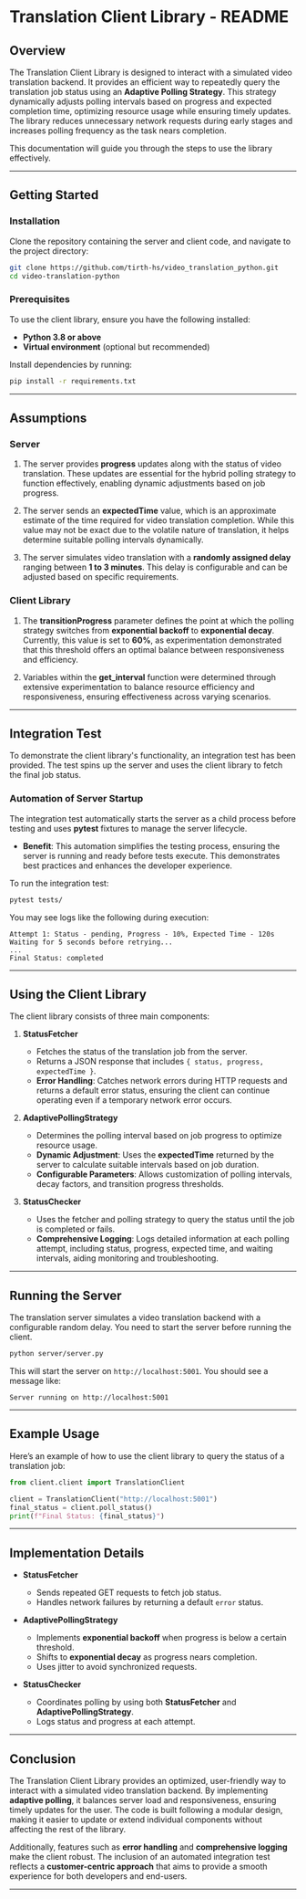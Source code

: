 
# Translation Client Library - README

## Overview

The Translation Client Library is designed to interact with a simulated video translation backend. It provides an efficient way to repeatedly query the translation job status using an **Adaptive Polling Strategy**. This strategy dynamically adjusts polling intervals based on progress and expected completion time, optimizing resource usage while ensuring timely updates. The library reduces unnecessary network requests during early stages and increases polling frequency as the task nears completion.

This documentation will guide you through the steps to use the library effectively.

---

## Getting Started

### Installation

Clone the repository containing the server and client code, and navigate to the project directory:

```bash
git clone https://github.com/tirth-hs/video_translation_python.git
cd video-translation-python
```

### Prerequisites

To use the client library, ensure you have the following installed:

- **Python 3.8 or above**
- **Virtual environment** (optional but recommended)

Install dependencies by running:
```bash
pip install -r requirements.txt
```

---

## Assumptions

### Server

1. The server provides **progress** updates along with the status of video translation. These updates are essential for the hybrid polling strategy to function effectively, enabling dynamic adjustments based on job progress.

2. The server sends an **expectedTime** value, which is an approximate estimate of the time required for video translation completion. While this value may not be exact due to the volatile nature of translation, it helps determine suitable polling intervals dynamically.

3. The server simulates video translation with a **randomly assigned delay** ranging between **1 to 3 minutes**. This delay is configurable and can be adjusted based on specific requirements.

### Client Library

1. The **transitionProgress** parameter defines the point at which the polling strategy switches from **exponential backoff** to **exponential decay**. Currently, this value is set to **60%**, as experimentation demonstrated that this threshold offers an optimal balance between responsiveness and efficiency.

2. Variables within the **get_interval** function were determined through extensive experimentation to balance resource efficiency and responsiveness, ensuring effectiveness across varying scenarios.

---

## Integration Test

To demonstrate the client library's functionality, an integration test has been provided. The test spins up the server and uses the client library to fetch the final job status.

### Automation of Server Startup

The integration test automatically starts the server as a child process before testing and uses **pytest** fixtures to manage the server lifecycle.

- **Benefit**: This automation simplifies the testing process, ensuring the server is running and ready before tests execute. This demonstrates best practices and enhances the developer experience.

To run the integration test:
```bash
pytest tests/
```

You may see logs like the following during execution:

```
Attempt 1: Status - pending, Progress - 10%, Expected Time - 120s
Waiting for 5 seconds before retrying...
...
Final Status: completed
```

---

## Using the Client Library

The client library consists of three main components:

1. **StatusFetcher**  
   - Fetches the status of the translation job from the server.  
   - Returns a JSON response that includes `{ status, progress, expectedTime }`.  
   - **Error Handling**: Catches network errors during HTTP requests and returns a default error status, ensuring the client can continue operating even if a temporary network error occurs.

2. **AdaptivePollingStrategy**  
   - Determines the polling interval based on job progress to optimize resource usage.  
   - **Dynamic Adjustment**: Uses the **expectedTime** returned by the server to calculate suitable intervals based on job duration.  
   - **Configurable Parameters**: Allows customization of polling intervals, decay factors, and transition progress thresholds.

3. **StatusChecker**  
   - Uses the fetcher and polling strategy to query the status until the job is completed or fails.  
   - **Comprehensive Logging**: Logs detailed information at each polling attempt, including status, progress, expected time, and waiting intervals, aiding monitoring and troubleshooting.

---

## Running the Server

The translation server simulates a video translation backend with a configurable random delay. You need to start the server before running the client.

```bash
python server/server.py
```

This will start the server on `http://localhost:5001`. You should see a message like:
```
Server running on http://localhost:5001
```

---

## Example Usage

Here’s an example of how to use the client library to query the status of a translation job:

```python
from client.client import TranslationClient

client = TranslationClient("http://localhost:5001")
final_status = client.poll_status()
print(f"Final Status: {final_status}")
```

---

## Implementation Details

- **StatusFetcher**  
  - Sends repeated GET requests to fetch job status.
  - Handles network failures by returning a default `error` status.

- **AdaptivePollingStrategy**  
  - Implements **exponential backoff** when progress is below a certain threshold.  
  - Shifts to **exponential decay** as progress nears completion.  
  - Uses jitter to avoid synchronized requests.

- **StatusChecker**  
  - Coordinates polling by using both **StatusFetcher** and **AdaptivePollingStrategy**.  
  - Logs status and progress at each attempt.

---

## Conclusion

The Translation Client Library provides an optimized, user-friendly way to interact with a simulated video translation backend. By implementing **adaptive polling**, it balances server load and responsiveness, ensuring timely updates for the user. The code is built following a modular design, making it easier to update or extend individual components without affecting the rest of the library.

Additionally, features such as **error handling** and **comprehensive logging** make the client robust. The inclusion of an automated integration test reflects a **customer-centric approach** that aims to provide a smooth experience for both developers and end-users.

---

